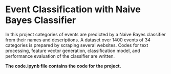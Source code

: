 # Event Classification with Naive Bayes Classifier

In this project categories of events are predicted by a Naive Bayes classifier from their names and
descriptions. A dataset over 1400 events of 34 categories is prepared by scraping several websites. Codes for
text processing, feature vector generation, classification model, and performance evaluation of the classifier
are written.


**The code.ipynb file contains the code for the project.**
